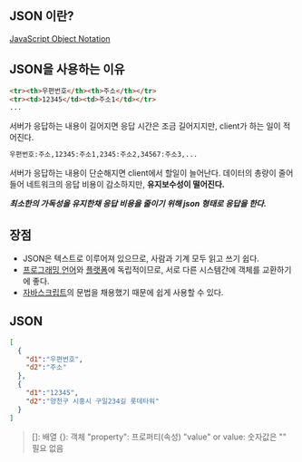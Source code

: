 ## JSON 이란?
[JavaScript Object Notation](https://ko.wikipedia.org/wiki/JSON)

## JSON을 사용하는 이유
```html
<tr><th>우편번호</th><th>주소</th></tr>
<tr><td>12345</td><td>주소1</td></tr>
...
```
서버가 응답하는 내용이 길어지면 응답 시간은 조금 길어지지만, client가 하는 일이 적어진다.

```html
우편번호:주소,12345:주소1,2345:주소2,34567:주소3,...
```
서버가 응답하는 내용이 단순해지면 client에서 할일이 늘어난다.
데이터의 총량이 줄어들어 네트워크의 응답 비용이 감소하지만, **유지보수성이 떨어진다.**

***최소한의 가독성을 유지한채 응답 비용을 줄이기 위해 json 형태로 응답을 한다.***

## 장점

-   JSON은 텍스트로 이루어져 있으므로, 사람과 기계 모두 읽고 쓰기 쉽다.
-   [프로그래밍 언어](https://ko.wikipedia.org/wiki/%ED%94%84%EB%A1%9C%EA%B7%B8%EB%9E%98%EB%B0%8D_%EC%96%B8%EC%96%B4 "프로그래밍 언어")와  [플랫폼](https://ko.wikipedia.org/wiki/%EC%BB%B4%ED%93%A8%ED%8C%85_%ED%94%8C%EB%9E%AB%ED%8F%BC "컴퓨팅 플랫폼")에 독립적이므로, 서로 다른 시스템간에 객체를 교환하기에 좋다.
- [자바스크립트](https://ko.wikipedia.org/wiki/%EC%9E%90%EB%B0%94%EC%8A%A4%ED%81%AC%EB%A6%BD%ED%8A%B8 "자바스크립트")의 문법을 채용했기 때문에 쉽게 사용할 수 있다.


## JSON
```json
[
  {
    "d1":"우편번호",
    "d2":"주소"
  },
  {
    "d1":"12345",
    "d2":"양천구 시흥시 구일234길 롯데타워"
  }
]
```

>[]: 배열
{}: 객체
"property": 프로퍼티(속성)
"value" or value: 숫자값은 "" 필요 없음

<!--stackedit_data:
eyJoaXN0b3J5IjpbLTIwOTI1NTI5MjksLTE1NTgzODk2OCwtMT
g1ODI3Nzg4OCwtMTYxNjI5NzM1NywyMDM4MzgzODBdfQ==
-->